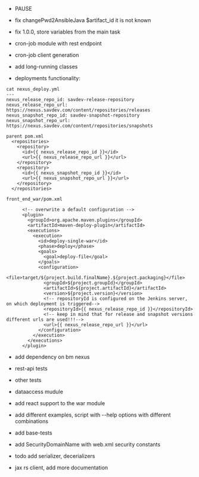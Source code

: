 - PAUSE

- fix changePwd2AnsibleJava $artifact_id it is not known

- fix <version>1.0.0</version>, store variables from the main task
   
- cron-job module with rest endpoint
- cron-job client generation
- add long-running classes 

- deployments functionality:
```
cat nexus_deploy.yml
---
nexus_release_repo_id: savdev-release-repository
nexus_release_repo_url: https://nexus.savdev.com/content/repositories/releases
nexus_snapshot_repo_id: savdev-snapshot-repository
nexus_snapshot_repo_url: https://nexus.savdev.com/content/repositories/snapshots

parent pom.xml
  <repositories>
    <repository>
      <id>{{ nexus_release_repo_id }}</id>
      <url>{{ nexus_release_repo_url }}</url>
    </repository>
    <repository>
      <id>{{ nexus_snapshot_repo_id }}</id>
      <url>{{ nexus_snapshot_repo_url }}</url>
    </repository>
  </repositories>

front_end_war/pom.xml

      <!-- overwrite a default configuration -->
      <plugin>
        <groupId>org.apache.maven.plugins</groupId>
        <artifactId>maven-deploy-plugin</artifactId>
        <executions>
          <execution>
            <id>deploy-single-war</id>
            <phase>deploy</phase>
            <goals>
              <goal>deploy-file</goal>
            </goals>
            <configuration>
              <file>target/${project.build.finalName}.${project.packaging}</file>
              <groupId>${project.groupId}</groupId>
              <artifactId>${project.artifactId}</artifactId>
              <version>${project.version}</version>
              <!-- repositoryId is configured on the Jenkins server, on which deployment is triggered-->
              <repositoryId>{{ nexus_release_repo_id }}</repositoryId>
              <!-- keep in mind that for release and snapshot versions different urls are used!!!-->
              <url>{{ nexus_release_repo_url }}</url>
            </configuration>
          </execution>
        </executions>
      </plugin>

```
- add dependency on bm nexus
- rest-api tests
- other tests
- dataaccess mudule
- add react support to the war module
- add different examples, script with --help options with different combinations
- add base-tests
- add SecurityDomainName with web.xml security constants

- todo add serializer, decerializers
- jax rs client, add more documentation